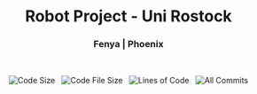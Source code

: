 <div align = "center">
  <h1> Robot Project - Uni Rostock </h1>
  <h3> Fenya | Phoenix </h3>
</div>

&nbsp;

<div align = "center">

![Code Size][code-size-img] &nbsp; ![Code File Size][code-file-img] 
&nbsp; 
![Lines of Code][code-lines-img] &nbsp; ![All Commits][fen-commit-img]

</div>
 
 
<!-- Link anchors -->

[code-size-img]:  https://img.shields.io/github/languages/code-size/FenFr/robot_project?label=Code%20Size&style=flat-square
[code-file-img]:  https://img.shields.io/github/directory-file-count/fenfr/robot_project?label=Files&style=flat-square
[code-lines-img]: https://img.shields.io/tokei/lines/github/fenfr/cpp_and_gui_course?label=Lines%20of%20Code&style=flat-square

[fen-commit-img]: https://img.shields.io/github/commit-activity/m/fenfr/robot_project?label=Commit%20Activity&style=flat-square
